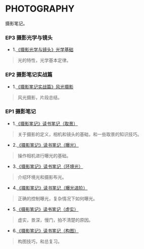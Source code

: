 # PHOTOGRAPHY

摄影笔记。

### EP3 摄影光学与镜头

- 1.[《摄影光学与镜头》光学基础](https://github.com/zfanli/notes/blob/master/photography/EP3.1.OpticsBasics.md)

> 光的特性，光学基本定律。

### EP2 摄影笔记实战篇

- 1.[《摄影笔记实战篇》风光摄影](https://github.com/zfanli/notes/blob/master/photography/EP2.1.LandscapePhotography.md)

> 风光摄影，片段总结。

### EP1 摄影笔记

- 1.[《摄影笔记》读书笔记（取景）](https://github.com/zfanli/notes/blob/master/photography/EP1.1.Basics.md)

> 关于摄影的定义，相机和镜头的基础，和一些取景的知识技巧。

- 2.[《摄影笔记》读书笔记（曝光）](https://github.com/zfanli/notes/blob/master/photography/EP1.2.ExposureBasics.md)

> 操作相机进行曝光的基础。

- 3.[《摄影笔记》读书笔记（环境光）](https://github.com/zfanli/notes/blob/master/photography/EP1.3.AmbientLight.md)

> 介绍环境光和摄影布光。

- 4.[《摄影笔记》读书笔记（曝光进阶）](https://github.com/zfanli/notes/blob/master/photography/EP1.4.ExposureAdvanced.md)

> 正确的控制曝光，复杂情况下如何曝光。

- 5.[《摄影笔记》读书笔记（虚实）](https://github.com/zfanli/notes/blob/master/photography/EP1.5.DepthOfField.md)

> 虚实，景深，慢门，拍不清楚的原因。

- 6.[《摄影笔记》读书笔记（构图）](https://github.com/zfanli/notes/blob/master/photography/EP1.6.Composition.md)

> 构图技巧，和总复习。
